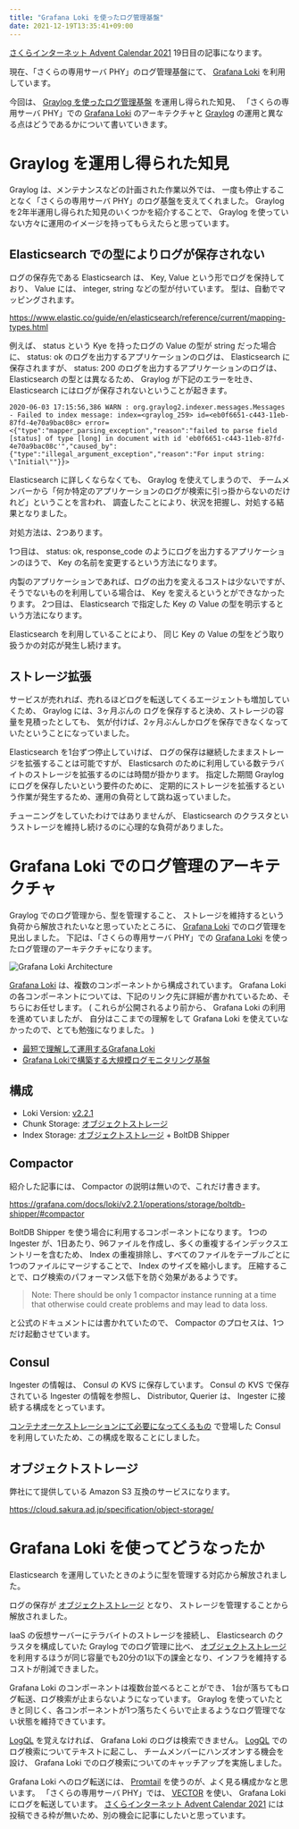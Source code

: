 ```yaml
---
title: "Grafana Loki を使ったログ管理基盤"
date: 2021-12-19T13:35:41+09:00
---
```


[さくらインターネット Advent Calendar 2021](https://qiita.com/advent-calendar/2021/sakura) 19日目の記事になります。

現在、「さくらの専用サーバ PHY」のログ管理基盤にて、
[Grafana Loki](https://grafana.com/oss/loki/) を利用しています。

今回は、 [Graylog を使ったログ管理基盤](posts/log-management-in-graylog) を運用し得られた知見、
「さくらの専用サーバ PHY」での [Grafana Loki](https://grafana.com/oss/loki/) のアーキテクチャと
[Graylog](https://www.graylog.org/) の運用と異なる点はどうであるかについて書いていきます。

# Graylog を運用し得られた知見

Graylog は、メンテナンスなどの計画された作業以外では、
一度も停止することなく「さくらの専用サーバ PHY」のログ基盤を支えてくれました。
Graylog を2年半運用し得られた知見のいくつかを紹介することで、
Graylog を使っていない方々に運用のイメージを持ってもらえたらと思っています。

## Elasticsearch での型によりログが保存されない

ログの保存先である Elasticsearch は、
Key, Value という形でログを保持しており、
Value には、 integer, string などの型が付いています。
型は、自動でマッピングされます。

https://www.elastic.co/guide/en/elasticsearch/reference/current/mapping-types.html

例えば、 status という Kye を持ったログの Value の型が string だった場合に、
status: ok のログを出力するアプリケーションのログは、 Elasticsearch に保存されますが、
status: 200 のログを出力するアプリケーションのログは、 Elasticsearch の型とは異なるため、
Graylog が下記のエラーを吐き、 Elasticsearch にはログが保存されないということが起きます。

```
2020-06-03 17:15:56,386 WARN : org.graylog2.indexer.messages.Messages - Failed to index message: index=<graylog_259> id=<eb0f6651-c443-11eb-87fd-4e70a9bac08c> error=<{"type":"mapper_parsing_exception","reason":"failed to parse field [status] of type [long] in document with id 'eb0f6651-c443-11eb-87fd-4e70a9bac08c'","caused_by":{"type":"illegal_argument_exception","reason":"For input string: \"Initial\""}}>
```

Elasticsearch に詳しくならなくても、 Graylog を使えてしまうので、
チームメンバーから「何か特定のアプリケーションのログが検索に引っ掛からないのだけれど」ということを言われ、
調査したことにより、状況を把握し、対処する結果となりました。

対処方法は、2つあります。

1つ目は、 status: ok, response_code のようにログを出力するアプリケーションのほうで、
Key の名前を変更するという方法になります。

内製のアプリケーションであれば、ログの出力を変えるコストは少ないですが、
そうでないものを利用している場合は、 Key を変えるというとができなかったります。
2つ目は、 Elasticsearch で指定した Key の Value の型を明示するという方法になります。

Elasticsearch を利用していることにより、
同じ Key の Value の型をどう取り扱うかの対応が発生し続けます。

## ストレージ拡張

サービスが売れれば、売れるほどログを転送してくるエージェントも増加していくため、
Graylog には、3ヶ月ぶんの ログを保存すると決め、ストレージの容量を見積ったとしても、
気が付けば、2ヶ月ぶんしかログを保存できなくなっていたということになっていました。

Elasticsearch を1台ずつ停止していけば、
ログの保存は継続したままストレージを拡張することは可能ですが、
Elasticsarch のために利用している数テラバイトのストレージを拡張するのには時間が掛かります。
指定した期間 Graylog にログを保存したいという要件のために、
定期的にストレージを拡張するという作業が発生するため、運用の負荷として跳ね返っていました。

チューニングをしていたわけではありませんが、
Elasticsearch のクラスタというストレージを維持し続けるのに心理的な負荷がありました。

# Grafana Loki でのログ管理のアーキテクチャ

Graylog でのログ管理から、型を管理すること、
ストレージを維持するという負荷から解放されたいなと思っていたところに、
[Grafana Loki](https://grafana.com/oss/loki/) でのログ管理を見出しました。
下記は、「さくらの専用サーバ PHY」での [Grafana Loki](https://grafana.com/oss/loki/) を使ったログ管理のアーキテクチャになります。

![Grafana Loki Architecture](../../imgs/log-management-using-grafana-loki/phy-grafana-loki-architecture.png)

[Grafana Loki](https://grafana.com/oss/loki/) は、複数のコンポーネントから構成されています。
Grafana Loki の各コンポーネントについては、下記のリンク先に詳細が書かれているため、そちらにお任せします。
( これらが公開されるより前から、 Grafana Loki の利用を進めていましたが、
自分はここまでの理解をして Grafana Loki を使えていなかったので、とても勉強になりました。 )

* [最短で理解して運用するGrafana Loki](https://zenn.dev/taisho6339/articles/0654040691aaab)
* [Grafana Lokiで構築する大規模ログモニタリング基盤](https://speakerdeck.com/line_developers/grafana-loki-deep-dive)

## 構成

* Loki Version: [v2.2.1](https://grafana.com/docs/loki/v2.2.1)
* Chunk Storage: [オブジェクトストレージ](https://cloud.sakura.ad.jp/specification/object-storage/)
* Index Storage: [オブジェクトストレージ](https://cloud.sakura.ad.jp/specification/object-storage/) + BoltDB Shipper

## Compactor

紹介した記事には、  Compactor の説明は無いので、これだけ書きます。

https://grafana.com/docs/loki/v2.2.1/operations/storage/boltdb-shipper/#compactor

BoltDB Shipper を使う場合に利用するコンポーネントになります。
1つの Ingester が、1日あたり、96ファイルを作成し、多くの重複するインデックスエントリーを含むため、
Index の重複排除し、すべてのファイルをテーブルごとに1つのファイルにマージすることで、 Index のサイズを縮小します。
圧縮することで、ログ検索のパフォーマンス低下を防ぐ効果があるようです。

> Note: There should be only 1 compactor instance running at a time that otherwise could create problems and may lead to data loss.

と公式のドキュメントには書かれていたので、 Compactor のプロセスは、1つだけ起動させています。

## Consul

Ingester の情報は、 Consul の KVS に保存しています。
Consul の KVS で保存されている Ingester の情報を参照し、
Distributor, Querier は、 Ingester に接続する構成をとっています。

[コンテナオーケストレーションにて必要になってくるもの](posts/technologies-required-for-container-orchestration) で登場した Consul を利用していたため、この構成を取ることにしました。

## オブジェクトストレージ

弊社にて提供している Amazon S3 互換のサービスになります。

https://cloud.sakura.ad.jp/specification/object-storage/

# Grafana Loki を使ってどうなったか

Elasticsearch を運用していたときのように型を管理する対応から解放されました。

ログの保存が [オブジェクトストレージ](https://cloud.sakura.ad.jp/specification/object-storage/) となり、
ストレージを管理することから解放されました。

IaaS の仮想サーバーにテラバイトのストレージを接続し、 Elasticsearch のクラスタを構成していた
Graylog でのログ管理に比べ、 [オブジェクトストレージ](https://cloud.sakura.ad.jp/specification/object-storage/) を利用するほうが同じ容量でも20分の1以下の課金となり、インフラを維持するコストが削減できました。

Grafana Loki のコンポーネントは複数台並べるとことができ、
1台が落ちてもログ転送、ログ検索が止まらないようになっています。
Graylog を使っていたときと同じく、各コンポーネントが1つ落ちたくらいで止まるようなログ管理でない状態を維持できています。

[LogQL](https://grafana.com/docs/loki/latest/logql/) を覚えなければ、 Grafana Loki のログは検索できません。
[LogQL](https://grafana.com/docs/loki/latest/logql/) でのログ検索についてテキストに起こし、
チームメンバーにハンズオンする機会を設け、 Grafana Loki でのログ検索についてのキャッチアップを実施しました。

Grafana Loki へのログ転送には、 [Promtail](https://grafana.com/docs/loki/latest/clients/promtail/) を使うのが、よく見る構成かなと思います。
「さくらの専用サーバ PHY」では、 [VECTOR](https://vector.dev/) を使い、 Grafana Loki にログを転送しています。
[さくらインターネット Advent Calendar 2021](https://qiita.com/advent-calendar/2021/sakura) には投稿できる枠が無いため、別の機会に記事にしたいと思っています。
